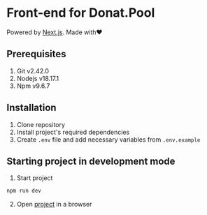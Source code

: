 # Front-end for Donat.Pool

Powered by [Next.js](https://nextjs.org/). Made with:heart:

## Prerequisites

1. Git v2.42.0
2. Nodejs v18.17.1
3. Npm v9.6.7

## Installation

1. Clone repository
2. Install project's required dependencies
3. Create `.env` file and add necessary variables from `.env.example`

## Starting project in development mode

1. Start project

```bash
npm run dev
```

2. Open [project](http://localhost:3000) in a browser
